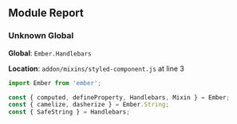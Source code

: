 ## Module Report
### Unknown Global

**Global**: `Ember.Handlebars`

**Location**: `addon/mixins/styled-component.js` at line 3

```js
import Ember from 'ember';

const { computed, defineProperty, Handlebars, Mixin } = Ember;
const { camelize, dasherize } = Ember.String;
const { SafeString } = Handlebars;
```
